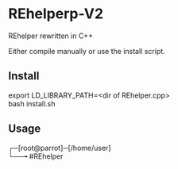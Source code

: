 # REhelperp-V2
REhelper rewritten in C++

Either compile manually or use the install script.

## Install
export LD_LIBRARY_PATH=\<dir of REhelper.cpp\> <br />
bash install.sh

## Usage
┌─[root@parrot]─[/home/user] <br />
└──╼ #REhelper 
